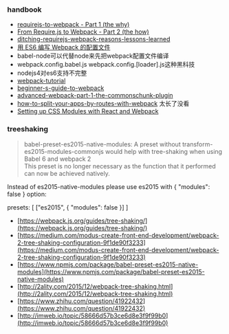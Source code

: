 ### handbook
- [requirejs-to-webpack - Part 1 (the why)](http://j-query.blogspot.com/2015/06/from-requirejs-to-webpack-part-1-reasons.html)
- [From Require.js to Webpack - Part 2 (the how)](https://gist.github.com/xjamundx/b1c800e9282e16a6a18e)
- [ditching-requirejs-webpack-reasons-lessons-learned](http://blog.player.me/ditching-requirejs-webpack-reasons-lessons-learned/)
- [用 ES6 编写 Webpack 的配置文件](https://segmentfault.com/a/1190000003932889)
 - babel-node可以代替node来先把webpack配置文件编译
 - webpack.config.babel.js  webpack.config.[loader].js这种黑科技
 - nodejs4对es6支持不完整
- [webpack-tutorial](https://www.zfanw.com/blog/webpack-tutorial.html)
- [beginner-s-guide-to-webpack](https://medium.com/@dabit3/beginner-s-guide-to-webpack-b1f1a3638460#.88assdv7l)
- [advanced-webpack-part-1-the-commonschunk-plugin](http://jonathancreamer.com/advanced-webpack-part-1-the-commonschunk-plugin/)
- [how-to-split-your-apps-by-routes-with-webpack](https://medium.com/@somebody32/how-to-split-your-apps-by-routes-with-webpack-36b7a8a6231#.adbm776bg) 太长了没看
- [Setting up CSS Modules with React and Webpack](http://javascriptplayground.com/blog/2016/07/css-modules-webpack-react/)

### treeshaking 
> babel-preset-es2015-native-modules:  A preset without transform-es2015-modules-commonjs would help with tree-shaking when using Babel 6 and webpack 2  
This preset is no longer necessary as the function that it performed can now be achieved natively.

Instead of es2015-native-modules please use es2015 with { "modules": false } option:

presets: [
  ["es2015", { "modules": false }]
]

- [https://webpack.js.org/guides/tree-shaking/](https://webpack.js.org/guides/tree-shaking/)
- [https://medium.com/modus-create-front-end-development/webpack-2-tree-shaking-configuration-9f1de90f3233](https://medium.com/modus-create-front-end-development/webpack-2-tree-shaking-configuration-9f1de90f3233)
- [https://www.npmjs.com/package/babel-preset-es2015-native-modules](https://www.npmjs.com/package/babel-preset-es2015-native-modules)
- [http://2ality.com/2015/12/webpack-tree-shaking.html](http://2ality.com/2015/12/webpack-tree-shaking.html)
- [https://www.zhihu.com/question/41922432](https://www.zhihu.com/question/41922432)
- [http://imweb.io/topic/58666d57b3ce6d8e3f9f99b0](http://imweb.io/topic/58666d57b3ce6d8e3f9f99b0)